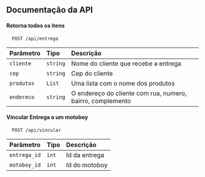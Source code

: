 ## Documentação da API

#### Retorna todos os itens

```http
  POST /api/entrega
```

| Parâmetro   | Tipo       | Descrição                           |
| :---------- | :--------- | :---------------------------------- |
| `cliente` | `string` | Nome do cliente que recebe a entrega |
| `cep`     |  `string`| Cep do cliente |
| `produtos`| `List`   | Uma lista com o nome dos produtos |
| `endereco`| `string` | O endereço do cliente com rua, numero, bairro, complemento|

#### Vincular Entrega a um motoboy

```http
  POST /api/vincular
```

| Parâmetro   | Tipo       | Descrição                                   |
| :---------- | :--------- | :------------------------------------------ |
| `entrega_id`      | `int` | Id da entrega |
| `motoboy_id`       | `int` | Id do motoboy |